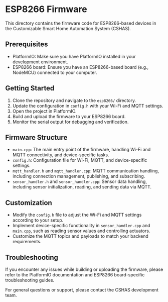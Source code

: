 # ESP8266 Firmware

This directory contains the firmware code for ESP8266-based devices in the Customizable Smart Home Automation System (CSHAS).

## Prerequisites

- PlatformIO: Make sure you have PlatformIO installed in your development environment.
- ESP8266 board: Ensure you have an ESP8266-based board (e.g., NodeMCU) connected to your computer.

## Getting Started

1. Clone the repository and navigate to the `esp8266/` directory.
2. Update the configuration in `config.h` with your Wi-Fi and MQTT settings.
3. Open the project in PlatformIO.
4. Build and upload the firmware to your ESP8266 board.
5. Monitor the serial output for debugging and verification.

## Firmware Structure

- `main.cpp`: The main entry point of the firmware, handling Wi-Fi and MQTT connectivity, and device-specific tasks.
- `config.h`: Configuration file for Wi-Fi, MQTT, and device-specific settings.
- `mqtt_handler.h` and `mqtt_handler.cpp`: MQTT communication handling, including connection management, publishing, and subscribing.
- `sensor_handler.h` and `sensor_handler.cpp`: Sensor data handling, including sensor initialization, reading, and sending data via MQTT.

## Customization

- Modify the `config.h` file to adjust the Wi-Fi and MQTT settings according to your setup.
- Implement device-specific functionality in `sensor_handler.cpp` and `main.cpp`, such as reading sensor values and controlling actuators.
- Customize the MQTT topics and payloads to match your backend requirements.

## Troubleshooting

If you encounter any issues while building or uploading the firmware, please refer to the PlatformIO documentation and ESP8266 board-specific troubleshooting guides.

For general questions or support, please contact the CSHAS development team.